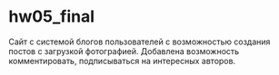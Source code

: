 # hw05_final
Сайт с системой блогов пользователей с возможностью создания постов с загрузкой фотографией.
Добавлена возможность комментировать, подписываться на интересных авторов.
